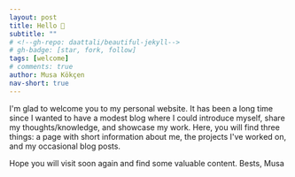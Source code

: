 ```yaml
---
layout: post
title: Hello 👋
subtitle: ""
# <!--gh-repo: daattali/beautiful-jekyll-->
# gh-badge: [star, fork, follow]
tags: [welcome]
# comments: true
author: Musa Kökçen
nav-short: true
---
```


I'm glad to welcome you to my personal website. It has been a long time since I wanted to have a modest blog where I could introduce myself, share my thoughts/knowledge, and showcase my work. Here, you will find three things: a page with short information about me, the projects I've worked on, and my occasional blog posts.

Hope you will visit soon again and find some valuable content. 
Bests,
Musa
